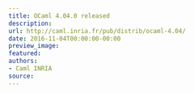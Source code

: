 ```yaml
---
title: OCaml 4.04.0 released
description:
url: http://caml.inria.fr/pub/distrib/ocaml-4.04/
date: 2016-11-04T00:00:00-00:00
preview_image:
featured:
authors:
- Caml INRIA
source:
---
```



